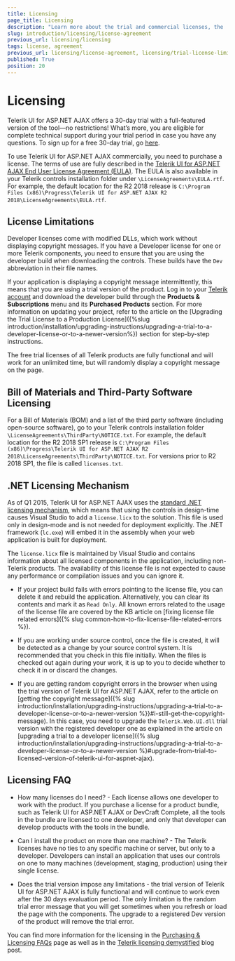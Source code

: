 ```yaml
---
title: Licensing
page_title: Licensing
description: "Learn more about the trial and commercial licenses, the .NET licensing mechanism, and the license limitations by Telerik UI for ASP.NET AJAX."
slug: introduction/licensing/license-agreement
previous_url: licensing/licensing
tags: license, agreement
previous_url: licensing/license-agreement, licensing/trial-license-limitations, licensing/license-file
published: True
position: 20
---
```


# Licensing

Telerik UI for ASP.NET AJAX offers a 30-day trial with a full-featured version of the tool—no restrictions! What’s more, you are eligible for complete technical support during your trial period in case you have any questions. To sign up for a free 30-day trial, go [here](https://www.telerik.com/login-b/ui-for-asp.net-ajax#register).

To use Telerik UI for ASP.NET AJAX commercially, you need to purchase a license. The terms of use are fully described in the [Telerik UI for ASP.NET AJAX End User License Agreement (EULA)](https://www.telerik.com/purchase/license-agreement/aspnet-ajax). The EULA is also available in your Telerik controls installation folder under `\LicenseAgreements\EULA.rtf`. For example, the default location for the R2 2018 release is `C:\Program Files (x86)\Progress\Telerik UI for ASP.NET AJAX R2 2018\LicenseAgreements\EULA.rtf`.

## License Limitations

Developer licenses come with modified DLLs, which work without displaying copyright messages. If you have a Developer license for one or more Telerik components, you need to ensure that you are using the developer build when downloading the controls. These builds have the `Dev` abbreviation in their file names.

If your application is displaying a copyright message intermittently, this means that you are using a trial version of the product. Log in to your [Telerik account](https://www.telerik.com/account/default.aspx) and download the developer build through the **Products & Subscriptions** menu and its **Purchased Products** section. For more information on updating your project, refer to the article on  the [Upgrading the Trial License to a Production License]({%slug introduction/installation/upgrading-instructions/upgrading-a-trial-to-a-developer-license-or-to-a-newer-version%}) section for step-by-step instructions.

The free trial licenses of all Telerik products are fully functional and will work for an unlimited time, but will randomly display a copyright message on the page.

## Bill of Materials and Third-Party Software Licensing

For a Bill of Materials (BOM) and a list of the third party software (including open-source software), go to your Telerik controls installation folder `\LicenseAgreements\ThirdParty\NOTICE.txt`. For example, the default location for the R2 2018 SP1 release is `C:\Program Files (x86)\Progress\Telerik UI for ASP.NET AJAX R2 2018\LicenseAgreements\ThirdParty\NOTICE.txt`. For versions prior to R2 2018 SP1, the file is called `licenses.txt`.

## .NET Licensing Mechanism

As of Q1 2015, Telerik UI for ASP.NET AJAX uses the [standard .NET licensing mechanism](https://docs.microsoft.com/bg-bg/dotnet/framework/tools/lc-exe-license-compiler), which means that using the controls in design-time causes Visual Studio to add a `license.licx` to the solution.	This file is used only in design-mode and is not needed for deployment explicitly. The .NET framework (`lc.exe`) will	embed it in the assembly when your web application is built for deployment.

The `license.licx` file is maintained by Visual Studio and contains information about all licensed components in the application, including non-Telerik products. The availability of this license file is not expected to cause any performance or compilation issues and you can ignore it.

* If your project build fails with errors pointing to the license file, you can delete it and rebuild the application. Alternatively, you can clear its contents and mark it as `Read Only`. All known errors related to the usage of the license file are covered by the KB article on [fixing license file related errors]({% slug common-how-to-fix-license-file-related-errors %}).

* If you are working under source control, once the file is created, it will be detected as a change by your source control system. It is recommended that you check in this file initially. When the files is checked out again during your work,	it is up to you to decide whether to check it in or discard the changes.

* If you are getting random copyright errors in the browser when using the trial version of Telerik UI for ASP.NET AJAX, refer to the article on [getting the copyright message]({% slug introduction/installation/upgrading-instructions/upgrading-a-trial-to-a-developer-license-or-to-a-newer-version %}}#i-still-get-the-copyright-message). In this case, you need to upgrade the `Telerik.Web.UI.dll` trial version with the registered developer one as explained in the article on [upgrading a trial to a developer license]({% slug introduction/installation/upgrading-instructions/upgrading-a-trial-to-a-developer-license-or-to-a-newer-version %}#upgrade-from-trial-to-licensed-version-of-telerik-ui-for-aspnet-ajax).

## Licensing FAQ

* How many licenses do I need? - Each license allows one developer to work with the product. If you purchase a license for a product bundle, such as Telerik UI for ASP.NET AJAX or DevCraft Complete, all the tools in the bundle are licensed to one developer, and only that developer can develop products with the tools in the bundle.

* Can I install the product on more than one machine? - The Telerik licenses have no ties to any specific machine or server, but only to a developer. Developers can install an application that uses our controls on one to many machines (development, staging, production) using their single license.

* Does the trial version impose any limitations - the trial version of Telerik UI for ASP.NET AJAX is fully functional and will continue to work even after the 30 days evaluation period. The only limitation is the random trial error message that you will get sometimes when you refresh or load the page with the components. The upgrade to a registered Dev version of the product will remove the trial error.

You can find more information for the licensing in the [Purchasing & Licensing FAQs](https://www.telerik.com/purchase/faq/licensing-purchasing) page as well as in the [Telerik licensing demystified](https://www.telerik.com/blogs/telerik-licensing-demystified) blog post.



 
